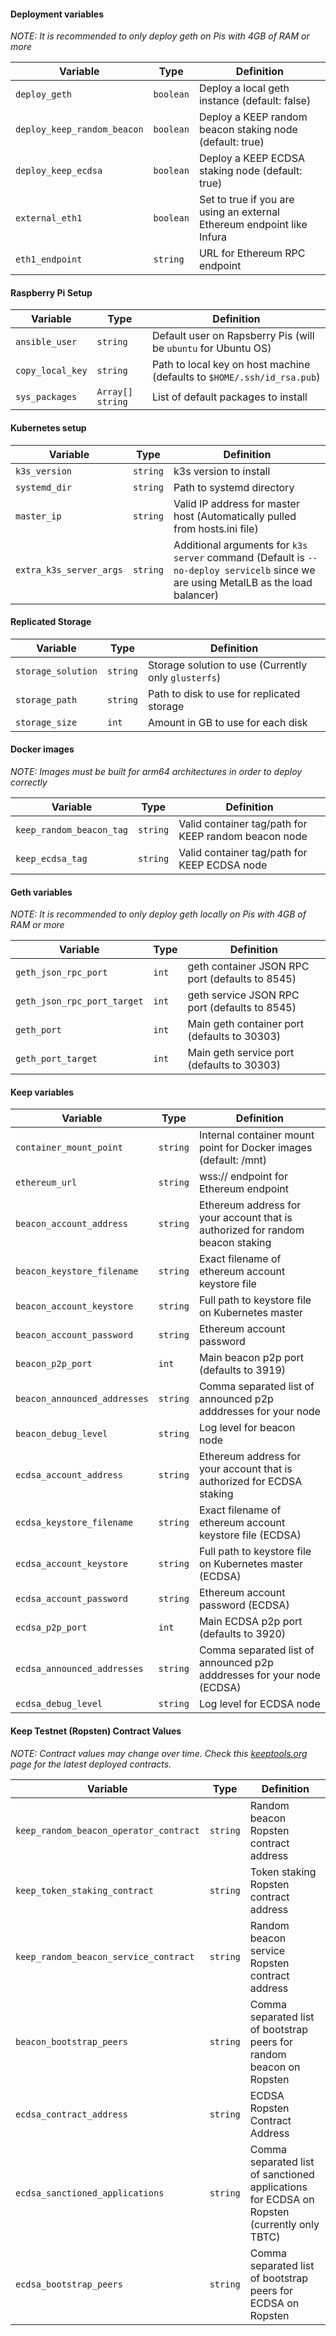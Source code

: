 #### Deployment variables

*NOTE: It is recommended to only deploy geth on Pis with 4GB of RAM or more*

| Variable | Type | Definition |
|--|--|--|
| `deploy_geth` | `boolean` | Deploy a local geth instance (default: false) |
| `deploy_keep_random_beacon` | `boolean` | Deploy a KEEP random beacon staking node (default: true) |
| `deploy_keep_ecdsa` | `boolean` | Deploy a KEEP ECDSA staking node (default: true) |
| `external_eth1` | `boolean` | Set to true if you are using an external Ethereum endpoint like Infura |
| `eth1_endpoint` | `string` | URL for Ethereum RPC endpoint |
 
#### Raspberry Pi Setup

| Variable | Type | Definition |
|--|--|--|
| `ansible_user` | `string` | Default user on Rapsberry Pis (will be `ubuntu` for Ubuntu OS) |
| `copy_local_key` | `string` | Path to local key on host machine (defaults to `$HOME/.ssh/id_rsa.pub`) |
| `sys_packages` | `Array[] string` | List of default packages to install |

#### Kubernetes setup

| Variable | Type | Definition |
|--|--|--|
| `k3s_version` | `string` | k3s version to install |
| `systemd_dir` | `string` | Path to systemd directory |
| `master_ip` | `string` | Valid IP address for master host (Automatically pulled from hosts.ini file) |
| `extra_k3s_server_args` | `string` | Additional arguments for `k3s server` command (Default is `--no-deploy servicelb` since we are using MetalLB as the load balancer) |

#### Replicated Storage

| Variable | Type | Definition |
|--|--|--|
| `storage_solution` | `string` | Storage solution to use (Currently only `glusterfs`) |
| `storage_path` | `string` | Path to disk to use for replicated storage |
| `storage_size` | `int` | Amount in GB to use for each disk |

#### Docker images

*NOTE: Images must be built for arm64 architectures in order to deploy correctly*

| Variable | Type | Definition |
|--|--|--|
| `keep_random_beacon_tag` | `string` | Valid container tag/path for KEEP random beacon node |
| `keep_ecdsa_tag` | `string` | Valid container tag/path for KEEP ECDSA node |

#### Geth variables

*NOTE: It is recommended to only deploy geth locally on Pis with 4GB of RAM or more*

| Variable | Type | Definition |
|--|--|--|
| `geth_json_rpc_port` | `int` | geth container JSON RPC port (defaults to 8545) |
| `geth_json_rpc_port_target` | `int` | geth service JSON RPC port (defaults to 8545) |
| `geth_port` | `int` | Main geth container port (defaults to 30303) |
| `geth_port_target` | `int` | Main geth service port (defaults to 30303) |

#### Keep variables

| Variable | Type | Definition |
|--|--|--|
| `container_mount_point` | `string` | Internal container mount point for Docker images (default: /mnt)  |
| `ethereum_url` | `string` | wss:// endpoint for Ethereum endpoint |
| `beacon_account_address` | `string` | Ethereum address for your account that is authorized for random beacon staking |
| `beacon_keystore_filename` | `string` | Exact filename of ethereum account keystore file |
| `beacon_account_keystore` | `string` | Full path to keystore file on Kubernetes master |
| `beacon_account_password` | `string` | Ethereum account password |
| `beacon_p2p_port` | `int` | Main beacon p2p port (defaults to 3919) |
| `beacon_announced_addresses` | `string` | Comma separated list of announced p2p adddresses for your node |
| `beacon_debug_level` | `string` | Log level for beacon node |
| `ecdsa_account_address` | `string` | Ethereum address for your account that is authorized for ECDSA staking |
| `ecdsa_keystore_filename` | `string` | Exact filename of ethereum account keystore file (ECDSA) |
| `ecdsa_account_keystore` | `string` | Full path to keystore file on Kubernetes master (ECDSA) |
| `ecdsa_account_password` | `string` | Ethereum account password (ECDSA) |
| `ecdsa_p2p_port` | `int` | Main ECDSA p2p port (defaults to 3920) |
| `ecdsa_announced_addresses` | `string` | Comma separated list of announced p2p adddresses for your node (ECDSA) |
| `ecdsa_debug_level` | `string` | Log level for ECDSA node |

#### Keep Testnet (Ropsten) Contract Values

*NOTE: Contract values may change over time. Check this [keeptools.org](https://keeptools.org/address-list) page for the latest deployed contracts.*

| Variable | Type | Definition |
|--|--|--|
| `keep_random_beacon_operator_contract` | `string` | Random beacon Ropsten contract address  |
| `keep_token_staking_contract` | `string` | Token staking Ropsten contract address |
| `keep_random_beacon_service_contract` | `string` | Random beacon service Ropsten contract address |
| `beacon_bootstrap_peers` | `string` | Comma separated list of bootstrap peers for random beacon on Ropsten |
| `ecdsa_contract_address` | `string` | ECDSA Ropsten Contract Address |
| `ecdsa_sanctioned_applications` | `string` | Comma separated list of sanctioned applications for ECDSA on Ropsten (currently only TBTC) |
| `ecdsa_bootstrap_peers` | `string` | Comma separated list of bootstrap peers for ECDSA on Ropsten |
